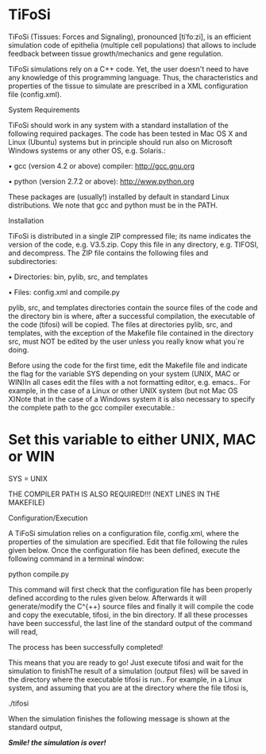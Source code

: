 # TiFoSi
TiFoSi (Tissues: Forces and Signaling), pronounced [tiˈfoːzi], is an efficient simulation code of epithelia (multiple cell populations) that allows to include feedback between tissue growth/mechanics and gene regulation.

TiFoSi simulations rely on a C++ code. Yet, the user doesn't need to have any knowledge of this programming language. Thus, the characteristics and properties of the tissue to simulate are prescribed in a XML configuration file (config.xml).

System Requirements

TiFoSi should work in any system with a standard installation of the following required packages. The code has been tested in Mac OS X and Linux (Ubuntu) systems but in principle should run also on Microsoft Windows systems or any other OS, e.g. Solaris.:

• gcc (version 4.2 or above) compiler: http://gcc.gnu.org

• python (version 2.7.2 or above): http://www.python.org

These packages are (usually!) installed by default in standard Linux distributions. We note that gcc and python must be in the PATH.

Installation

TiFoSi is distributed in a single ZIP compressed file; its name indicates the version of the code, e.g. V3.5.zip. Copy this file in any directory, e.g. TIFOSI, and decompress. The ZIP file contains the following files and subdirectories:

• Directories: bin, pylib, src, and templates

• Files: config.xml and compile.py

pylib, src, and templates directories contain the source files of the code and the directory bin is where, after a successful compilation, the executable of the code (tifosi) will be copied. The files at directories pylib, src, and templates, with the exception of the Makefile file contained in the directory src, must NOT be edited by the user unless you really know what you´re doing.

Before using the code for the first time, edit the Makefile file and indicate the flag for the variable SYS depending on your system (UNIX, MAC or WIN)In all cases edit the files with a not formatting editor, e.g. emacs.. For example, in the case of a Linux or other UNIX system (but not Mac OS X)Note that in the case of a Windows system it is also necessary to specify the complete path to the gcc compiler executable.:

# Set this variable to either UNIX, MAC or WIN

SYS = UNIX

THE COMPILER PATH IS ALSO REQUIRED!!! (NEXT LINES IN THE MAKEFILE)

Configuration/Execution

A TiFoSi simulation relies on a configuration file, config.xml, where the properties of the simulation are specified. Edit that file following the rules given below. Once the configuration file has been defined, execute the following command in a terminal window:

python compile.py

This command will first check that the configuration file has been properly defined according to the rules given below. Afterwards it will generate/modify the C^{++} source files and finally it will compile the code and copy the executable, tifosi, in the bin directory. If all these processes have been successful, the last line of the standard output of the command will read,

The process has been successfully completed!

This means that you are ready to go! Just execute tifosi and wait for the simulation to finishThe result of a simulation (output files) will be saved in the directory where the executable tifosi is run.. For example, in a Linux system, and assuming that you are at the directory where the file tifosi is,

./tifosi

When the simulation finishes the following message is shown at the standard output,

***********************Smile! the simulation is over!***********************

